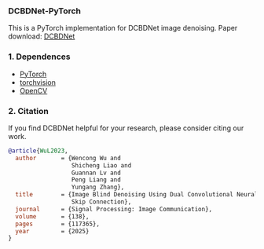 ### DCBDNet-PyTorch

This is a PyTorch implementation for DCBDNet image denoising. Paper download: [DCBDNet]([https://arxiv.org/abs/2304.01620](https://www.sciencedirect.com/science/article/pii/S0923596525001110))

### 1. Dependences
* [PyTorch](http://pytorch.org/)
* [torchvision](https://github.com/pytorch/vision)
* [OpenCV](https://pypi.org/project/opencv-python/)

### 2. Citation
If you find DCBDNet helpful for your research, please consider citing our work.
```BibTex
@article{WuL2023,
  author       = {Wencong Wu and
                  Shicheng Liao and
                  Guannan Lv and
                  Peng Liang and
                  Yungang Zhang},
  title        = {Image Blind Denoising Using Dual Convolutional Neural Network with
                  Skip Connection},
  journal      = {Signal Processing: Image Communication},
  volume       = {138},
  pages        = {117365},
  year         = {2025}
}
```
